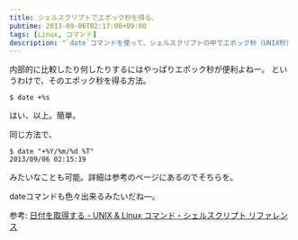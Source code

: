 ```yaml
---
title: シェルスクリプトでエポック秒を得る。
pubtime: 2013-09-06T02:17:00+09:00
tags: [Linux, コマンド]
description: "`date`コマンドを使って、シェルスクリプトの中でエポック秒（UNIX秒）を取得する方法です"
---
```


内部的に比較したり何したりするにはやっぱりエポック秒が便利よねー。
というわけで、そのエポック秒を得る方法。

``` shell
$ date +%s
```

はい、以上。簡単。

同じ方法で、
``` shell
$ date "+%Y/%m/%d %T"
2013/09/06 02:15:19
```
みたいなことも可能。詳細は参考のページにあるのでそちらを。

dateコマンドも色々出来るみたいだね―。

参考: [日付を取得する - UNIX & Linux コマンド・シェルスクリプト リファレンス](http://shellscript.sunone.me/date.html)
